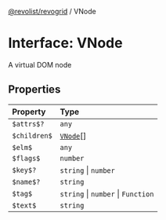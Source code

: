 [@revolist/revogrid](README.md) / VNode

# Interface: VNode

A virtual DOM node

## Properties

| Property | Type |
| :------ | :------ |
| `$attrs$?` | `any` |
| `$children$` | [`VNode`](Interface.VNode.md)[] |
| `$elm$` | `any` |
| `$flags$` | `number` |
| `$key$?` | `string` \| `number` |
| `$name$?` | `string` |
| `$tag$` | `string` \| `number` \| `Function` |
| `$text$` | `string` |
